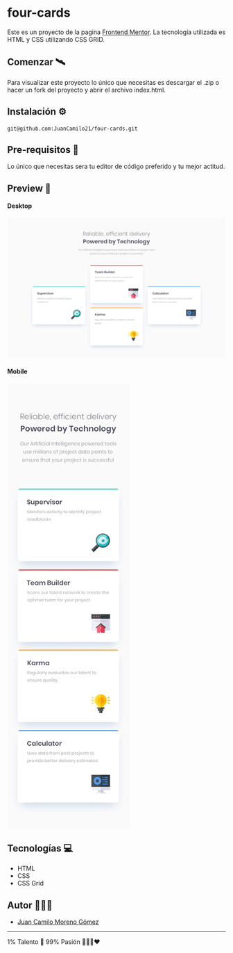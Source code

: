 # four-cards
Este es un proyecto de la pagina [Frontend Mentor](https://www.frontendmentor.io/challenges/four-card-feature-section-weK1eFYK).
La tecnología utilizada es HTML y CSS utilizando CSS GRID.

## Comenzar 🛰
Para visualizar este proyecto lo único que necesitas es descargar el .zip o hacer un fork del proyecto y abrir el archivo index.html.

## Instalación ⚙
    git@github.com:JuanCamilo21/four-cards.git

## Pre-requisitos 📝
Lo único que necesitas sera tu editor de código preferido y tu mejor actitud.

## Preview 👀
#### Desktop
![Desktop](src/img/desktop-design.jpg)

#### Mobile
![Mobile](src/img/mobile-design.jpg)


## Tecnologías 💻

 - HTML
 - CSS
 - CSS Grid

## Autor 🙋🏼‍♂️

 - [Juan Camilo Moreno Gómez](https://github.com/JuanCamilo21)
 ---

1% Talento 🧠  99% Pasión 👨🏼‍💻❤️
